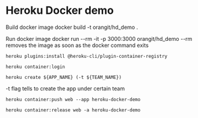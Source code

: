 # Heroku Docker demo

Build docker image
    docker build -t orangit/hd_demo .

Run docker image
    docker run --rm -it -p 3000:3000 orangit/hd_demo
--rm removes the image as soon as the docker command exits

    heroku plugins:install @heroku-cli/plugin-container-registry

    heroku container:login

    heroku create ${APP_NAME} (-t ${TEAM_NAME})

-t flag tells to create the app under certain team

    heroku container:push web --app heroku-docker-demo

    heroku container:release web -a heroku-docker-demo
